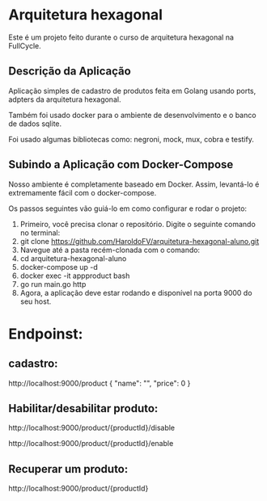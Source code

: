 # Arquitetura hexagonal

Este é um projeto feito durante o curso de arquitetura hexagonal na FullCycle. 

## Descrição da Aplicação

Aplicação simples de cadastro de produtos feita em Golang usando ports, adpters da arquitetura hexagonal.

Também foi usado docker para o ambiente de desenvolvimento e o banco de dados sqlite.

Foi usado algumas bibliotecas como: negroni, mock, mux, cobra e testify.

## Subindo a Aplicação com Docker-Compose

Nosso ambiente é completamente baseado em Docker. Assim, levantá-lo é extremamente fácil com o docker-compose.

Os passos seguintes vão guiá-lo em como configurar e rodar o projeto:

1. Primeiro, você precisa clonar o repositório. Digite o seguinte comando no terminal:
2. git clone https://github.com/HaroldoFV/arquitetura-hexagonal-aluno.git
3. Navegue até a pasta recém-clonada com o comando:
4. cd arquitetura-hexagonal-aluno
5. docker-compose up -d
6. docker exec -it appproduct bash
7.  go run main.go http
8. Agora, a aplicação deve estar rodando e disponível na porta 9000 do seu host.


# Endpoinst:
## cadastro:

http://localhost:9000/product
{
    "name": "",
    "price": 0
}

## Habilitar/desabilitar produto: 

http://localhost:9000/product/{productId}/disable

http://localhost:9000/product/{productId}/enable

## Recuperar um produto:
http://localhost:9000/product/{productId}

